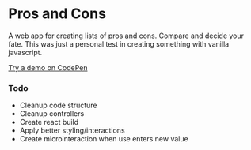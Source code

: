 # Pros and Cons

A web app for creating lists of pros and cons. Compare and decide your fate. This was just a personal test in creating something with vanilla javascript.

[Try a demo on CodePen](http://codepen.io/hexagoncircle/pen/ybqBxJ.)

### Todo

* Cleanup code structure
* Cleanup controllers
* Create react build
* Apply better styling/interactions
* Create microinteraction when use enters new value